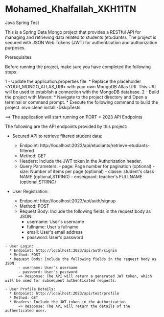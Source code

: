 # Mohamed_Khalfallah_XKH11TN

Java Spring Test

This is a Spring Data Mongo project that provides a RESTful API for managing and retrieving data related to students (etudiants). 
The project is secured with JSON Web Tokens (JWT) for authentication and authorization purposes.

Prerequisites

Before running the project, make sure you have completed the following steps:

1 - Update the application.properties file:
    * Replace the placeholder <YOUR_MONGO_ATLAS_URI> with your own MongoDB Atlas URI. This URI will be used to establish a connection with the MongoDB database.
2 - Build the project with Maven: 
    * Navigate to the project directory and Open a terminal or command prompt.
    * Execute the following command to build the project: 
        mvn clean install -DskipTests.
        
==> The application will start running on PORT = 2023
API Endpoints

The following are the API endpoints provided by this project:

  - Secured API to retrieve filtered student data:
    * Endpoint: http://localhost:2023/api/etudiants/retrieve-etudiants-filtered
    * Method: GET
    * Headers: Include the JWT token in the Authorization header.
    * Query Parameters:
          - page: Page number for pagination (optional)
          - size: Number of items per page (optional)
          - classe: student's class NAME (optional,STRING)
          - enseignant: teacher's FULLNAME (optional,STRING)
        
        
   - User Registration:
     * Endpoint: http://localhost:2023/api/auth/signup
     * Method: POST
     * Request Body: Include the following fields in the request body as JSON:
          - username: User's username
          - fullname: User's fullname
          - email: User's email address
          - password: User's password

    - User Login:
      * Endpoint: http://localhost:2023/api/auth/signin
      * Method: POST
      * Request Body: Include the following fields in the request body as JSON:
          - username: User's username
          - password: User's password
          => Response: The API will return a generated JWT token, which will be used for subsequent authenticated requests.

    - User Profile Details:
      * Endpoint: http://localhost:2023/api/test/profile
      * Method: GET
      * Headers: Include the JWT token in the Authorization 
          => Response: The API will return the details of the authenticated user.
        
